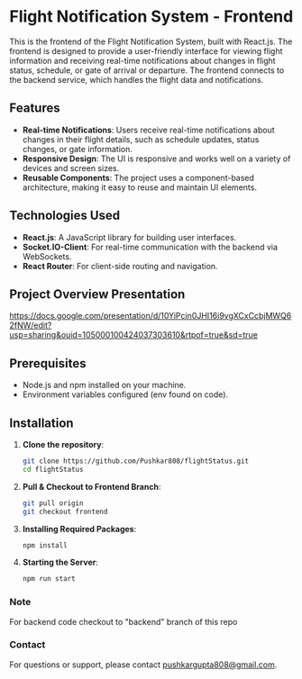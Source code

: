 # Flight Notification System - Frontend

This is the frontend of the Flight Notification System, built with React.js. The frontend is designed to provide a user-friendly interface for viewing flight information and receiving real-time notifications about changes in flight status, schedule, or gate of arrival or departure. The frontend connects to the backend service, which handles the flight data and notifications.

## Features
- **Real-time Notifications**: Users receive real-time notifications about changes in their flight details, such as schedule updates, status changes, or gate information.
- **Responsive Design**: The UI is responsive and works well on a variety of devices and screen sizes.
- **Reusable Components**: The project uses a component-based architecture, making it easy to reuse and maintain UI elements.

## Technologies Used
- **React.js**: A JavaScript library for building user interfaces.
- **Socket.IO-Client**: For real-time communication with the backend via WebSockets.
- **React Router**: For client-side routing and navigation.

## Project Overview Presentation
https://docs.google.com/presentation/d/10YiPcin0JHI16i9vgXCxCcbjMWQ62fNW/edit?usp=sharing&ouid=105000100424037303610&rtpof=true&sd=true
  
## Prerequisites

- Node.js and npm installed on your machine.
- Environment variables configured (env found on code).

## Installation

1. **Clone the repository**:

   ```bash
   git clone https://github.com/Pushkar808/flightStatus.git
   cd flightStatus
   ```
   
2. **Pull & Checkout to Frontend Branch**:
    ```bash
    git pull origin
    git checkout frontend
   ```
    
3. **Installing Required Packages**:

   ```bash
   npm install
   ```
   
4. **Starting the Server**:

   ```bash
   npm run start
   ```

### Note
For backend code checkout to "backend" branch of this repo
   
### Contact
For questions or support, please contact pushkargupta808@gmail.com.

